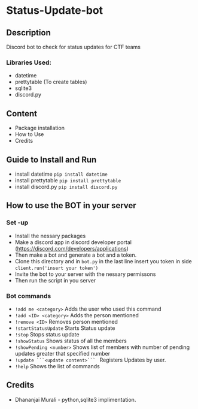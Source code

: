 # Status-Update-bot

## Description
Discord bot to check for status updates for CTF teams


### Libraries Used:
+ datetime
+ prettytable (To create tables)
+ sqlite3
+ discord.py 

## Content
+ Package installation
+ How to Use
+ Credits

## Guide to Install and Run
+ install datetime `pip install datetime`
+ install prettytable `pip install prettytable`
+ install discord.py `pip install discord.py`

## How to use the BOT in your server

### Set -up
+ Install the nessary packages
+ Make a discord app in discord developer portal (https://discord.com/developers/applications)
+ Then make a bot and generate a bot and a token.
+ Clone this directory and in `bot.py` in the last line insert you token in side `client.run('insert your token')`
+ Invite the bot to your server with the nessary permissons
+ Then run the script in you server 

### Bot commands
+ `!add me <category>` Adds the user who used this command
+ `!add <ID> <category>` Adds the person mentioned
+ `!remove <ID>` Removes person mentioned 
+ `!startStatusUpdate` Starts Status update
+ `!stop` Stops status update
+ `!showStatus` Shows status of all the members
+ `!showPending <number>` Shows list of members with number of pending updates greater that specified number
+ `!update ```<update content>``` ` Registers Updates by user.
+ `!help` Shows the list of commands

## Credits 
+ Dhananjai Murali - python,sqlite3 implimentation.
